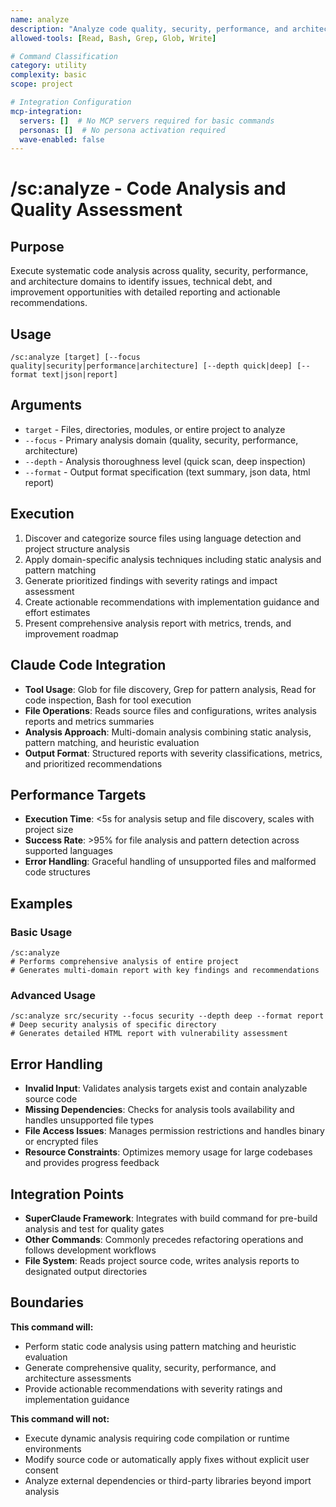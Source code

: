 ```yaml
---
name: analyze
description: "Analyze code quality, security, performance, and architecture with comprehensive reporting"
allowed-tools: [Read, Bash, Grep, Glob, Write]

# Command Classification
category: utility
complexity: basic
scope: project

# Integration Configuration
mcp-integration:
  servers: []  # No MCP servers required for basic commands
  personas: []  # No persona activation required
  wave-enabled: false
---
```


# /sc:analyze - Code Analysis and Quality Assessment

## Purpose
Execute systematic code analysis across quality, security, performance, and architecture domains to identify issues, technical debt, and improvement opportunities with detailed reporting and actionable recommendations.

## Usage
```
/sc:analyze [target] [--focus quality|security|performance|architecture] [--depth quick|deep] [--format text|json|report]
```

## Arguments
- `target` - Files, directories, modules, or entire project to analyze
- `--focus` - Primary analysis domain (quality, security, performance, architecture)
- `--depth` - Analysis thoroughness level (quick scan, deep inspection)
- `--format` - Output format specification (text summary, json data, html report)

## Execution
1. Discover and categorize source files using language detection and project structure analysis
2. Apply domain-specific analysis techniques including static analysis and pattern matching
3. Generate prioritized findings with severity ratings and impact assessment
4. Create actionable recommendations with implementation guidance and effort estimates
5. Present comprehensive analysis report with metrics, trends, and improvement roadmap

## Claude Code Integration
- **Tool Usage**: Glob for file discovery, Grep for pattern analysis, Read for code inspection, Bash for tool execution
- **File Operations**: Reads source files and configurations, writes analysis reports and metrics summaries
- **Analysis Approach**: Multi-domain analysis combining static analysis, pattern matching, and heuristic evaluation
- **Output Format**: Structured reports with severity classifications, metrics, and prioritized recommendations

## Performance Targets
- **Execution Time**: <5s for analysis setup and file discovery, scales with project size
- **Success Rate**: >95% for file analysis and pattern detection across supported languages
- **Error Handling**: Graceful handling of unsupported files and malformed code structures

## Examples

### Basic Usage
```
/sc:analyze
# Performs comprehensive analysis of entire project
# Generates multi-domain report with key findings and recommendations
```

### Advanced Usage
```
/sc:analyze src/security --focus security --depth deep --format report
# Deep security analysis of specific directory
# Generates detailed HTML report with vulnerability assessment
```

## Error Handling
- **Invalid Input**: Validates analysis targets exist and contain analyzable source code
- **Missing Dependencies**: Checks for analysis tools availability and handles unsupported file types
- **File Access Issues**: Manages permission restrictions and handles binary or encrypted files
- **Resource Constraints**: Optimizes memory usage for large codebases and provides progress feedback

## Integration Points
- **SuperClaude Framework**: Integrates with build command for pre-build analysis and test for quality gates
- **Other Commands**: Commonly precedes refactoring operations and follows development workflows
- **File System**: Reads project source code, writes analysis reports to designated output directories

## Boundaries

**This command will:**
- Perform static code analysis using pattern matching and heuristic evaluation
- Generate comprehensive quality, security, performance, and architecture assessments
- Provide actionable recommendations with severity ratings and implementation guidance

**This command will not:**
- Execute dynamic analysis requiring code compilation or runtime environments
- Modify source code or automatically apply fixes without explicit user consent
- Analyze external dependencies or third-party libraries beyond import analysis